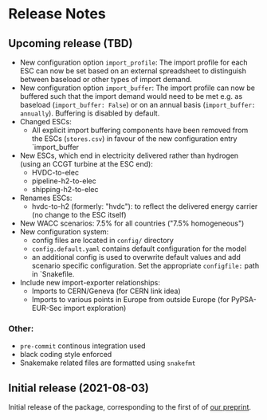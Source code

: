 <!--
SPDX-FileCopyrightText: 2021 Johannes Hampp
SPDX-License-Identifier: CC-BY-4.0
-->

# Release Notes

## Upcoming release (TBD)

* New configuration option `import_profile`: The import profile for each ESC can now be set based on an
    external spreadsheet to distinguish between baseload or other types of import demand.
* New configuration option `import_buffer`: The import profile can now be buffered such that the import
    demand would need to be met e.g. as baseload (`import_buffer: False`) or on an annual basis 
    (`import_buffer: annually`).
    Buffering is disabled by default.
* Changed ESCs:
    + All explicit import buffering components have been removed from the ESCs (`stores.csv`) in favour 
      of the new configuration entry `import_buffer
* New ESCs, which end in electricity delivered rather than hydrogen (using an CCGT turbine at the ESC end):
    + HVDC-to-elec
    + pipeline-h2-to-elec
    + shipping-h2-to-elec
* Renames ESCs:
    + hvdc-to-h2 (formerly: "hvdc"): to reflect the delivered energy carrier
    (no change to the ESC itself)
* New WACC scenarios: 7.5% for all countries ("7.5% homogeneous")
* New configuration system:
    + config files are located in `config/` directory
    + `config.default.yaml` contains default configuration for the model
    + an additional config is used to overwrite default values and add scenario specific configuration.
      Set the appropriate `configfile:` path in `Snakefile.
* Include new import-exporter relationships:
    + Imports to CERN/Geneva (for CERN link idea)
    + Imports to various points in Europe from outside Europe (for PyPSA-EUR-Sec import exploration)

### Other:

* `pre-commit` continous integration used
* black coding style enforced
* Snakemake related files are formatted using `snakefmt`

## Initial release (2021-08-03)

Initial release of the package, corresponding to the first of of [our preprint](https://arxiv.org/abs/2107.01092).
